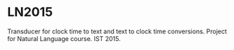 # LN2015
Transducer for clock time to text and text to clock time conversions.
Project for Natural Language course. IST 2015.
